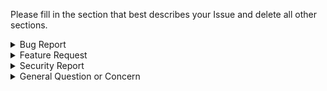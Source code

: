 Please fill in the section that best describes your Issue and delete all other sections.

<details><summary>Bug Report</summary>

  ## Bug Description

  > A clear and concise description of what the bug is.

  ## To Reproduce

  > Steps to reproduce the behavior:
  >
  > 1. Go to "..."
  > 2. Click on "..."
  > 3. Scroll down to "..."
  > 4. See error

  ## Expected Behavior

  > A clear and concise description of what you expected to happen.

  ## Screenshots

  > If applicable, add screenshots to help explain your problem.

  ## Desktop

  > Please complete the following information:
  >
  > - OS: [e.g. iOS]
  > - Browser: [e.g. chrome, safari]
  > - Version: [e.g. 22]

  ## Smartphone

  > Please complete the following information:
  >
  > - Device: [e.g. iPhone6]
  > - OS: [e.g. iOS8.1]
  > - Browser: [e.g. stock browser, safari]
  > - Version: [e.g. 22]

  ## Additional Context

  > Add any other context about the problem here.

</details>

<details><summary>Feature Request</summary>

  ## Is this feature request related to a problem?

  > A clear and concise description of what the problem is. Ex: I'm always frustrated when [...]

  ## The Solution I'd Prefer

  > A clear and concise description of what you want to happen.

  ## Alternative Solutions I've Considered

  > A clear and concise description of any alternative solutions or features you've considered.

  ## Additional Context

  > Add any other context or screenshots about the feature request here.

</details>

<details><summary>Security Report</summary>

  ## What is the alert or vulnerability?

  > A clear and concise description of what the vulnerability is. Ex: The Ruby gem [...] has reported vulnerability CVE-[...].

  ## Where did you find out about this vulnerability?

  > A clear and concise description of where this vulnerability was first reported or where you heard about it.

  ## What are the risks of doing nothing?

  > A clear and concise description of what will happen if we leave the vulnerability as is.

  ## Suggestions for improvement?

  > A clear and concise description of what can be done to mitigate this vulnerability.

  ## Additional Context

  > Add any other context, URLs, or screenshots about the alert or vulnerability.

</details>

<details><summary>General Question or Concern</summary>

  ## What's your question or comment?
  
  > A clear and concise question or comment. Please add as much context as possible.

</details>
